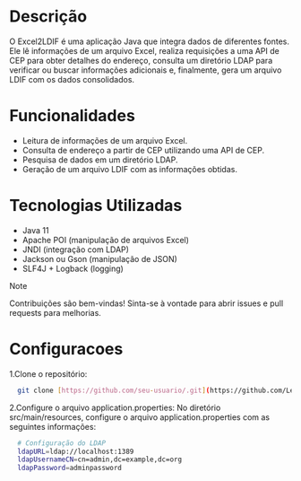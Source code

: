 # Descrição
O Excel2LDIF é uma aplicação Java que integra dados de diferentes fontes. 
Ele lê informações de um arquivo Excel, realiza requisições a uma API de CEP para obter detalhes do endereço, consulta um diretório LDAP para verificar ou buscar informações adicionais e, finalmente, gera um arquivo LDIF com os dados consolidados.

# Funcionalidades
- Leitura de informações de um arquivo Excel.
- Consulta de endereço a partir de CEP utilizando uma API de CEP.
- Pesquisa de dados em um diretório LDAP.
- Geração de um arquivo LDIF com as informações obtidas.

# Tecnologias Utilizadas
- Java 11
- Apache POI (manipulação de arquivos Excel)
- JNDI (integração com LDAP)
- Jackson ou Gson (manipulação de JSON)
- SLF4J + Logback (logging)

> [!NOTE]
> Contribuições são bem-vindas! Sinta-se à vontade para abrir issues e pull requests para melhorias.

# Configuracoes
1.Clone o repositório:
``` sh 
  git clone [https://github.com/seu-usuario/.git](https://github.com/LeonardoSnows/Excel2LDIF.git)
```

2.Configure o arquivo application.properties: No diretório src/main/resources, configure o arquivo application.properties com as seguintes informações:
``` sh   
  # Configuração do LDAP
  ldapURL=ldap://localhost:1389
  ldapUsernameCN=cn=admin,dc=example,dc=org
  ldapPassword=adminpassword
```
